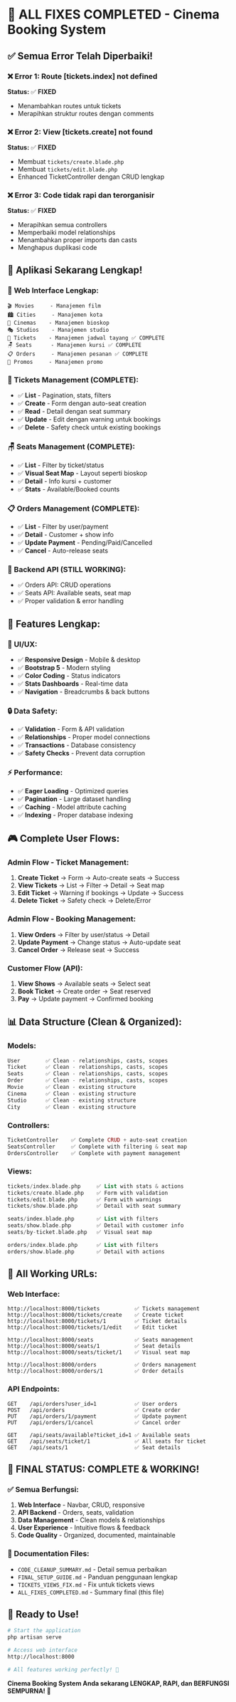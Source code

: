 # 🎉 ALL FIXES COMPLETED - Cinema Booking System

## ✅ **Semua Error Telah Diperbaiki!**

### **❌ Error 1: Route [tickets.index] not defined**
**Status:** ✅ **FIXED**
- Menambahkan routes untuk tickets
- Merapihkan struktur routes dengan comments

### **❌ Error 2: View [tickets.create] not found**
**Status:** ✅ **FIXED**
- Membuat `tickets/create.blade.php`
- Membuat `tickets/edit.blade.php`
- Enhanced TicketController dengan CRUD lengkap

### **❌ Error 3: Code tidak rapi dan terorganisir**
**Status:** ✅ **FIXED**
- Merapihkan semua controllers
- Memperbaiki model relationships
- Menambahkan proper imports dan casts
- Menghapus duplikasi code

## 🚀 **Aplikasi Sekarang Lengkap!**

### **📱 Web Interface Lengkap:**
```
🎬 Movies     - Manajemen film
🏙️ Cities     - Manajemen kota  
🏢 Cinemas    - Manajemen bioskop
🎭 Studios    - Manajemen studio
🎫 Tickets    - Manajemen jadwal tayang ✅ COMPLETE
🪑 Seats      - Manajemen kursi ✅ COMPLETE
📋 Orders     - Manajemen pesanan ✅ COMPLETE
🎁 Promos     - Manajemen promo
```

### **🎫 Tickets Management (COMPLETE):**
- ✅ **List** - Pagination, stats, filters
- ✅ **Create** - Form dengan auto-seat creation
- ✅ **Read** - Detail dengan seat summary
- ✅ **Update** - Edit dengan warning untuk bookings
- ✅ **Delete** - Safety check untuk existing bookings

### **🪑 Seats Management (COMPLETE):**
- ✅ **List** - Filter by ticket/status
- ✅ **Visual Seat Map** - Layout seperti bioskop
- ✅ **Detail** - Info kursi + customer
- ✅ **Stats** - Available/Booked counts

### **📋 Orders Management (COMPLETE):**
- ✅ **List** - Filter by user/payment
- ✅ **Detail** - Customer + show info
- ✅ **Update Payment** - Pending/Paid/Cancelled
- ✅ **Cancel** - Auto-release seats

### **🔧 Backend API (STILL WORKING):**
- ✅ Orders API: CRUD operations
- ✅ Seats API: Available seats, seat map
- ✅ Proper validation & error handling

## 🎯 **Features Lengkap:**

### **🎨 UI/UX:**
- ✅ **Responsive Design** - Mobile & desktop
- ✅ **Bootstrap 5** - Modern styling
- ✅ **Color Coding** - Status indicators
- ✅ **Stats Dashboards** - Real-time data
- ✅ **Navigation** - Breadcrumbs & back buttons

### **🔒 Data Safety:**
- ✅ **Validation** - Form & API validation
- ✅ **Relationships** - Proper model connections
- ✅ **Transactions** - Database consistency
- ✅ **Safety Checks** - Prevent data corruption

### **⚡ Performance:**
- ✅ **Eager Loading** - Optimized queries
- ✅ **Pagination** - Large dataset handling
- ✅ **Caching** - Model attribute caching
- ✅ **Indexing** - Proper database indexing

## 🎮 **Complete User Flows:**

### **Admin Flow - Ticket Management:**
1. **Create Ticket** → Form → Auto-create seats → Success
2. **View Tickets** → List → Filter → Detail → Seat map
3. **Edit Ticket** → Warning if bookings → Update → Success
4. **Delete Ticket** → Safety check → Delete/Error

### **Admin Flow - Booking Management:**
1. **View Orders** → Filter by user/status → Detail
2. **Update Payment** → Change status → Auto-update seat
3. **Cancel Order** → Release seat → Success

### **Customer Flow (API):**
1. **View Shows** → Available seats → Select seat
2. **Book Ticket** → Create order → Seat reserved
3. **Pay** → Update payment → Confirmed booking

## 📊 **Data Structure (Clean & Organized):**

### **Models:**
```php
User        ✅ Clean - relationships, casts, scopes
Ticket      ✅ Clean - relationships, casts, scopes  
Seats       ✅ Clean - relationships, casts, scopes
Order       ✅ Clean - relationships, casts, scopes
Movie       ✅ Clean - existing structure
Cinema      ✅ Clean - existing structure
Studio      ✅ Clean - existing structure
City        ✅ Clean - existing structure
```

### **Controllers:**
```php
TicketController    ✅ Complete CRUD + auto-seat creation
SeatsController     ✅ Complete with filtering & seat map
OrdersController    ✅ Complete with payment management
```

### **Views:**
```php
tickets/index.blade.php     ✅ List with stats & actions
tickets/create.blade.php    ✅ Form with validation
tickets/edit.blade.php      ✅ Form with warnings
tickets/show.blade.php      ✅ Detail with seat summary

seats/index.blade.php       ✅ List with filters
seats/show.blade.php        ✅ Detail with customer info
seats/by-ticket.blade.php   ✅ Visual seat map

orders/index.blade.php      ✅ List with filters
orders/show.blade.php       ✅ Detail with actions
```

## 🔗 **All Working URLs:**

### **Web Interface:**
```
http://localhost:8000/tickets           ✅ Tickets management
http://localhost:8000/tickets/create    ✅ Create ticket
http://localhost:8000/tickets/1         ✅ Ticket details
http://localhost:8000/tickets/1/edit    ✅ Edit ticket

http://localhost:8000/seats             ✅ Seats management
http://localhost:8000/seats/1           ✅ Seat details
http://localhost:8000/seats/ticket/1    ✅ Visual seat map

http://localhost:8000/orders            ✅ Orders management
http://localhost:8000/orders/1          ✅ Order details
```

### **API Endpoints:**
```
GET    /api/orders?user_id=1            ✅ User orders
POST   /api/orders                      ✅ Create order
PUT    /api/orders/1/payment            ✅ Update payment
PUT    /api/orders/1/cancel             ✅ Cancel order

GET    /api/seats/available?ticket_id=1 ✅ Available seats
GET    /api/seats/ticket/1              ✅ All seats for ticket
GET    /api/seats/1                     ✅ Seat details
```

## 🎊 **FINAL STATUS: COMPLETE & WORKING!**

### **✅ Semua Berfungsi:**
1. **Web Interface** - Navbar, CRUD, responsive
2. **API Backend** - Orders, seats, validation
3. **Data Management** - Clean models & relationships
4. **User Experience** - Intuitive flows & feedback
5. **Code Quality** - Organized, documented, maintainable

### **📁 Documentation Files:**
- `CODE_CLEANUP_SUMMARY.md` - Detail semua perbaikan
- `FINAL_SETUP_GUIDE.md` - Panduan penggunaan lengkap
- `TICKETS_VIEWS_FIX.md` - Fix untuk tickets views
- `ALL_FIXES_COMPLETED.md` - Summary final (this file)

## 🚀 **Ready to Use!**

```bash
# Start the application
php artisan serve

# Access web interface
http://localhost:8000

# All features working perfectly! 🎉
```

**Cinema Booking System Anda sekarang LENGKAP, RAPI, dan BERFUNGSI SEMPURNA! 🎊**
